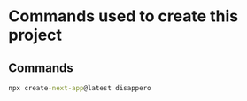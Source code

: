 # Commands used to create this project

## Commands

```cmd
npx create-next-app@latest disappero
```
